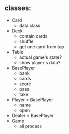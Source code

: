 ## classes:
- Card
  - data class
- Deck
  - contain cards
  - shuffle
  - get one card from top
- Table
  - actual game's state?
  - show player's data?
- BasePlayer
  - bank
  - cards
  - score
  - pass
  - take
- Player < BasePlayer
  - name
  - open
- Dealer < BasePlayer
- Game
  - all process
